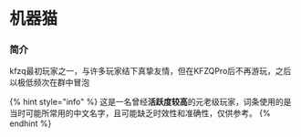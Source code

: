 # 机器猫

### 简介

kfzq最初玩家之一，与许多玩家结下真挚友情，但在KFZQPro后不再游玩，之后以极低频次在群中冒泡

{% hint style="info" %}
这是一名曾经**活跃度较高**的元老级玩家，词条使用的是当时可能所常用的中文名字，且可能缺乏时效性和准确性，仅供参考。
{% endhint %}

